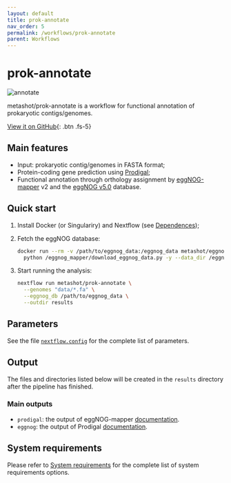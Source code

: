 ```yaml
---
layout: default
title: prok-annotate
nav_order: 5
permalink: /workflows/prok-annotate
parent: Workflows
---
```


# prok-annotate

![annotate](https://img.shields.io/github/v/release/metashot/prok-annotate?sort=semver&label=Latast%20release&style=for-the-badge)

metashot/prok-annotate is a workflow for functional annotation of prokaryotic
contigs/genomes.

[View it on GitHub](https://github.com/metashot/prok-annotate){: .btn .fs-5}

## Main features

- Input: prokaryotic contig/genomes in FASTA format;
- Protein-coding gene prediction using
  [Prodigal](https://github.com/hyattpd/Prodigal);
- Functional annotation through orthology assignment by
  [eggNOG-mapper](https://github.com/eggnogdb/eggnog-mapper) v2 and the [eggNOG
  v5.0](http://eggnog-mapper.embl.de/) database.

## Quick start

1. Install Docker (or Singulariry) and Nextflow (see [Dependences](/#dependencies));
1. Fetch the eggNOG database:

   ```bash
   docker run --rm -v /path/to/eggnog_data:/eggnog_data metashot/eggnog-mapper:2.0.1-3 \
     python /eggnog_mapper/download_eggnog_data.py -y --data_dir /eggnog_data
   ```
1. Start running the analysis:

   ```bash
   nextflow run metashot/prok-annotate \
     --genomes "data/*.fa" \
     --eggnog_db /path/to/eggnog_data \
     --outdir results
   ```

## Parameters
See the file
[`nextflow.config`](https://github.com/metashot/prok-annotate/blob/master/nextflow.config)
for the complete list of parameters.

## Output
The files and directories listed below will be created in the `results` directory
after the pipeline has finished.

### Main outputs
- `prodigal`: the output of eggNOG-mapper
  [documentation](https://github.com/hyattpd/prodigal/wiki/understanding-the-prodigal-output).
- `eggnog`: the output of Prodigal
  [documentation](https://github.com/eggnogdb/eggnog-mapper/wiki/eggNOG-mapper-v2).

## System requirements
Please refer to [System requirements](/#system-requirements) for the complete
list of system requirements options.
